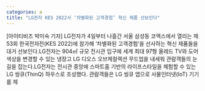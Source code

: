 ```yaml
---
categories: a
title: "LG전자 KES 2022서 ‘차별화된 고객경험’ 혁신 제품 선보인다"
---
```

[아이티비즈 박미숙 기자] LG전자가 4일부터 나흘간 서울 삼성동 코엑스에서 열리는 제53회 한국전자전(KES 2022)에 참가해 ‘차별화된 고객경험’을 선사하는 혁신 제품들을 대거 선보인다.LG전자는 904㎡ 규모 전시관 입구에 세계 최대 97형 올레드 TV와 도어 색상을 변경할 수 있는 냉장고 LG 디오스 오브제컬렉션 무드업을 내세워 관람객들의 눈길을 잡는다.LG전자는 전시관 중앙에 스마트홈 기반의 라이프스타일을 체험할 수 있는 LG 씽큐(ThinQ) 하우스로 조성했다. 관람객들은 LG 씽큐 앱으로 사물인터넷(IoT) 기기를 제